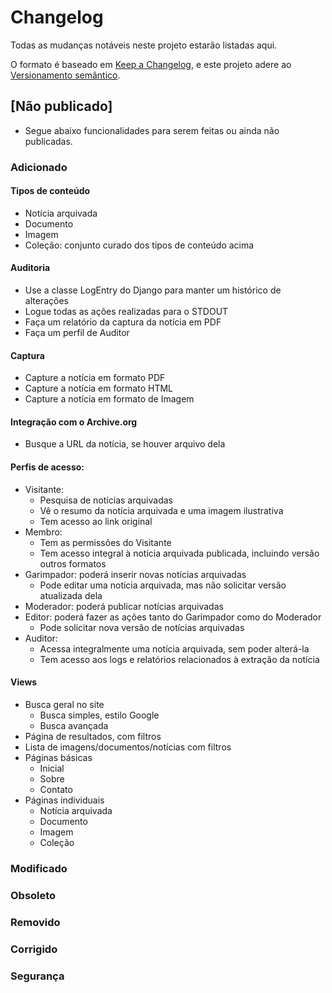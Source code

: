 # Changelog

Todas as mudanças notáveis neste projeto estarão listadas aqui.

O formato é baseado em [Keep a Changelog](https://keepachangelog.com/en/1.0.0/),
e este projeto adere ao [Versionamento semântico](https://semver.org/spec/v2.0.0.html).

## [Não publicado]
- Segue abaixo funcionalidades para serem feitas ou ainda não publicadas.

### Adicionado

#### Tipos de conteúdo
- Notícia arquivada
- Documento
- Imagem
- Coleção: conjunto curado dos tipos de conteúdo acima

#### Auditoria
- Use a classe LogEntry do Django para manter um histórico de alterações
- Logue todas as ações realizadas para o STDOUT
- Faça um relatório da captura da notícia em PDF
- Faça um perfil de Auditor

#### Captura
- Capture a notícia em formato PDF
- Capture a notícia em formato HTML
- Capture a notícia em formato de Imagem

#### Integração com o Archive.org
- Busque a URL da notícia, se houver arquivo dela

#### Perfis de acesso:
- Visitante:
  - Pesquisa de notícias arquivadas
  - Vê o resumo da notícia arquivada e uma imagem ilustrativa
  - Tem acesso ao link original
- Membro:
  - Tem as permissões do Visitante
  - Tem acesso integral à notícia arquivada publicada, incluindo versão outros formatos
- Garimpador: poderá inserir novas notícias arquivadas
  - Pode editar uma notícia arquivada, mas não solicitar versão atualizada dela
- Moderador: poderá publicar notícias arquivadas
- Editor: poderá fazer as ações tanto do Garimpador como do Moderador
  - Pode solicitar nova versão de notícias arquivadas
- Auditor:
  - Acessa integralmente uma notícia arquivada, sem poder alterá-la
  - Tem acesso aos logs e relatórios relacionados à extração da notícia

#### Views
- Busca geral no site
  - Busca simples, estilo Google
  - Busca avançada
- Página de resultados, com filtros
- Lista de imagens/documentos/notícias com filtros
- Páginas básicas
  -  Inicial
  -  Sobre
  -  Contato
- Páginas individuais
  - Notícia arquivada
  - Documento
  - Imagem
  - Coleção

### Modificado

### Obsoleto

### Removido

### Corrigido

### Segurança
